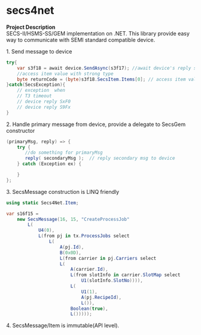 # secs4net

**Project Description**  
SECS-II/HSMS-SS/GEM implementation on .NET. This library provide easy way to communicate with SEMI standard compatible device.  

1\. Send message to device
```cs
try{
    var s3f18 = await device.SendAsync(s3f17); //await device's reply secondary message
    //access item value with strong type
    byte returnCode = (byte)s3f18.SecsItem.Items[0]; // access item value. Equal to s3f18.SecsItem.Items[0].Value()
}catch(SecsException){
    // exception  when
    // T3 timeout
    // device reply SxF0
    // device reply S9Fx
}
```
2\. Handle primary message from device, provide a delegate to SecsGem constructor
```cs
(primaryMsg, reply) => {
    try {
       //do something for primaryMsg
       reply( secondaryMsg );  // reply secondary msg to device
    } catch (Exception ex) {

    }
};
```

3\. SecsMessage construction is LINQ friendly

```cs
using static Secs4Net.Item;

var s16f15 = 
    new SecsMessage(16, 15, "CreateProcessJob"            
        L(
            U4(0),
            L(from pj in tx.ProcessJobs select
                L(
                    A(pj.Id),
                    B(0x0D),
                    L(from carrier in pj.Carriers select
                    L(
                        A(carrier.Id),
                        L(from slotInfo in carrier.SlotMap select
                            U1(slotInfo.SlotNo)))),
                        L(
                            U1(1),
                            A(pj.RecipeId),
                            L()),
                        Boolean(true),
                        L()))));
```

4\. SecsMessage/Item is immutable(API level).  
